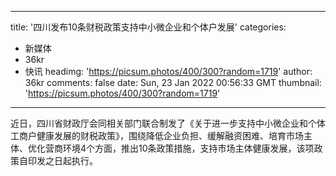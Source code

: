 
---
title: '四川发布10条财税政策支持中小微企业和个体户发展'
categories: 
 - 新媒体
 - 36kr
 - 快讯
headimg: 'https://picsum.photos/400/300?random=1719'
author: 36kr
comments: false
date: Sun, 23 Jan 2022 00:56:33 GMT
thumbnail: 'https://picsum.photos/400/300?random=1719'
---

<div>   
近日，四川省财政厅会同相关部门联合制发了《关于进一步支持中小微企业和个体工商户健康发展的财税政策》，围绕降低企业负担、缓解融资困难、培育市场主体、优化营商环境4个方面，推出10条政策措施，支持市场主体健康发展，该项政策自印发之日起执行。  
</div>
            